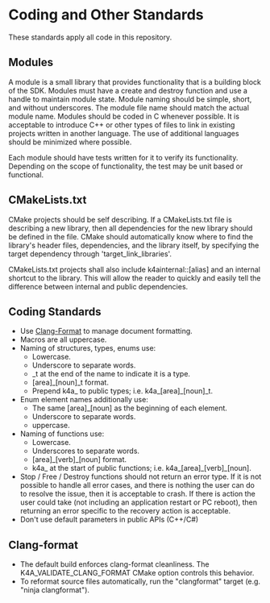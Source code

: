 # Coding and Other Standards

These standards apply all code in this repository.

## Modules

A module is a small library that provides functionality that is a building block of the SDK. Modules must 
have a create and destroy function and use a handle to maintain module state. Module naming should be
simple, short, and without underscores. The module file name should match the actual module name. Modules 
should be coded in C whenever possible. It is acceptable to introduce C++ or other types of files to link in 
existing projects written in another language. The use of additional languages should be minimized where possible.

Each module should have tests written for it to verify its functionality. Depending on the scope of 
functionality, the test may be unit based or functional.

## CMakeLists.txt

CMake projects should be self describing.
If a CMakeLists.txt file is describing a new library, then all dependencies for the new library should be defined in the
file. CMake should automatically know where to find the library's header files, dependencies, and the library itself, by
specifying the target dependency through 'target_link_libraries'.

CMakeLists.txt projects shall also include k4ainternal::[alias] and an internal shortcut to the library. This will
allow the reader to quickly and easily tell the difference between internal and public dependencies.

## Coding Standards

* Use [Clang-Format](../.clang-format) to manage document formatting.
* Macros are all uppercase.
* Naming of structures, types, enums use:
  * Lowercase.
  * Underscore to separate words.
  * \_t at the end of the name to indicate it is a type.
  * [area]\_[noun]\_t format.
  * Prepend k4a_ to public types; i.e. k4a_[area]\_[noun]\_t.
* Enum element names additionally use:
  * The same [area]\_[noun] as the beginning of each element.
  * Underscore to separate words.
  * uppercase.
* Naming of functions use:
  * Lowercase.
  * Underscores to separate words.
  * [area]\_[verb]\_[noun] format.
  * k4a_ at the start of public functions; i.e. k4a\_[area]\_[verb]\_[noun].
* Stop / Free / Destroy functions should not return an error type. If it is not possible to handle all error cases, and
 there is nothing the user can do to resolve the issue, then it is acceptable to crash. If there is action the
 user could take (not including an application restart or PC reboot), then returning an error specific to the recovery
 action is acceptable.
* Don't use default parameters in public APIs (C++/C#)

## Clang-format

* The default build enforces clang-format cleanliness. The K4A_VALIDATE_CLANG_FORMAT CMake option controls this
behavior.
* To reformat source files automatically, run the "clangformat" target (e.g. "ninja clangformat").
